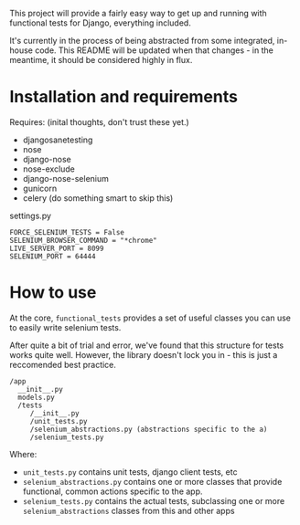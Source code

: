 This project will provide a fairly easy way to get up and running with functional tests for Django, everything included.

It's currently in the process of being abstracted from some integrated, in-house code.  This README will be updated when that changes - in the meantime, it should be considered highly in flux.


Installation and requirements
=============================


Requires: (inital thoughts, don't trust these yet.)

* djangosanetesting
* nose
* django-nose
* nose-exclude
* django-nose-selenium
* gunicorn
* celery (do something smart to skip this)

settings.py
```
FORCE_SELENIUM_TESTS = False
SELENIUM_BROWSER_COMMAND = "*chrome"
LIVE_SERVER_PORT = 8099
SELENIUM_PORT = 64444
```

How to use
==========

At the core, `functional_tests` provides a set of useful classes you can use to easily write selenium tests.

After quite a bit of trial and error, we've found that this structure for tests works quite well.  However, the library doesn't lock you in - this is just a reccomended best practice.

```
/app
  __init__.py
  models.py
  /tests
     /__init__.py
     /unit_tests.py
     /selenium_abstractions.py (abstractions specific to the a)
     /selenium_tests.py
```

Where:

* `unit_tests.py` contains unit tests, django client tests, etc
* `selenium_abstractions.py` contains one or more classes that provide functional, common actions specific to the app. 
* `selenium_tests.py` contains the actual tests, subclassing one or more `selenium_abstractions` classes from this and other apps